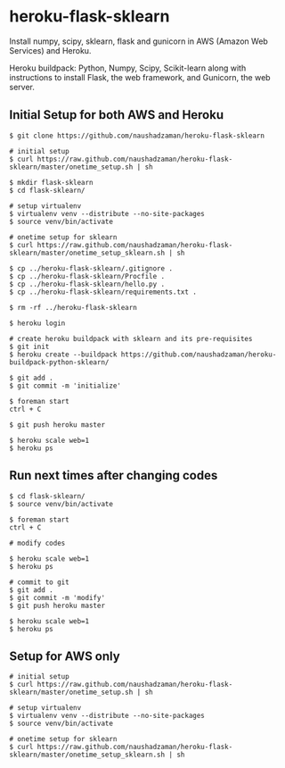 heroku-flask-sklearn
====================
Install numpy, scipy, sklearn, flask and gunicorn in AWS (Amazon Web Services) and Heroku. 

Heroku buildpack: Python, Numpy, Scipy, Scikit-learn along with instructions to install Flask, the web framework, and Gunicorn, the web server.

Initial Setup for both AWS and Heroku 
-----
	$ git clone https://github.com/naushadzaman/heroku-flask-sklearn
	
	# initial setup 
	$ curl https://raw.github.com/naushadzaman/heroku-flask-sklearn/master/onetime_setup.sh | sh
	
	$ mkdir flask-sklearn
	$ cd flask-sklearn/
	
	# setup virtualenv 
	$ virtualenv venv --distribute --no-site-packages
	$ source venv/bin/activate
		
	# onetime setup for sklearn 
	$ curl https://raw.github.com/naushadzaman/heroku-flask-sklearn/master/onetime_setup_sklearn.sh | sh
	
	$ cp ../heroku-flask-sklearn/.gitignore .
	$ cp ../heroku-flask-sklearn/Procfile .
	$ cp ../heroku-flask-sklearn/hello.py .
	$ cp ../heroku-flask-sklearn/requirements.txt .
	
	$ rm -rf ../heroku-flask-sklearn
	
	$ heroku login
	
	# create heroku buildpack with sklearn and its pre-requisites
	$ git init
	$ heroku create --buildpack https://github.com/naushadzaman/heroku-buildpack-python-sklearn/
	
	$ git add .
	$ git commit -m 'initialize'
	
	$ foreman start
	ctrl + C
	
	$ git push heroku master
	 
	$ heroku scale web=1
	$ heroku ps

Run next times after changing codes
-----
	$ cd flask-sklearn/
	$ source venv/bin/activate
	
	$ foreman start
	ctrl + C
	
	# modify codes 

	$ heroku scale web=1
	$ heroku ps
	
	# commit to git 
	$ git add .
	$ git commit -m 'modify'
	$ git push heroku master
	
	$ heroku scale web=1
	$ heroku ps


Setup for AWS only 
-----
	# initial setup 
	$ curl https://raw.github.com/naushadzaman/heroku-flask-sklearn/master/onetime_setup.sh | sh
	
	# setup virtualenv 
	$ virtualenv venv --distribute --no-site-packages
	$ source venv/bin/activate
		
	# onetime setup for sklearn 
	$ curl https://raw.github.com/naushadzaman/heroku-flask-sklearn/master/onetime_setup_sklearn.sh | sh
